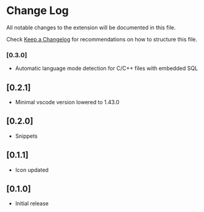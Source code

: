 # Change Log

All notable changes to the extension will be documented in this file.

Check [Keep a Changelog](http://keepachangelog.com/) for recommendations on how to structure this file.

### [0.3.0]

- Automatic language mode detection for C/C++ files with embedded SQL

## [0.2.1]

- Minimal vscode version lowered to 1.43.0

## [0.2.0]

- Snippets

## [0.1.1]

- Icon updated

## [0.1.0]

- Initial release